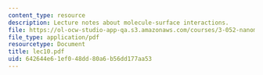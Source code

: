 ```yaml
---
content_type: resource
description: Lecture notes about molecule-surface interactions.
file: https://ol-ocw-studio-app-qa.s3.amazonaws.com/courses/3-052-nanomechanics-of-materials-and-biomaterials-spring-2007/642644e61ef048dd80a6b56dd177aa53_lec10.pdf
file_type: application/pdf
resourcetype: Document
title: lec10.pdf
uid: 642644e6-1ef0-48dd-80a6-b56dd177aa53
---
```

